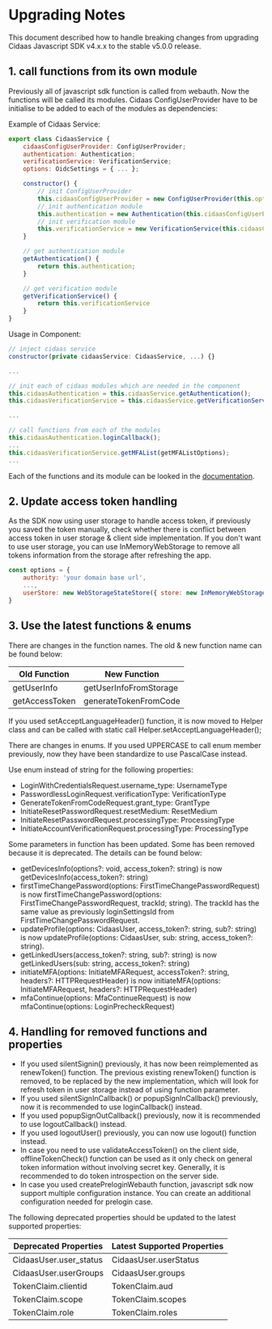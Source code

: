 # Upgrading Notes
This document described how to handle breaking changes from upgrading Cidaas Javascript SDK v4.x.x to the stable v5.0.0 release.

## 1. call functions from its own module

Previously all of javascript sdk function is called from webauth. Now the functions will be called its modules. Cidaas ConfigUserProvider have to be initialise to be added to each of the modules as dependencies:

Example of Cidaas Service:
```js
export class CidaasService {
    cidaasConfigUserProvider: ConfigUserProvider;
    authentication: Authentication;
    verificationService: VerificationService;
    options: OidcSettings = { ... };

    constructor() {
        // init ConfigUserProvider
        this.cidaasConfigUserProvider = new ConfigUserProvider(this.options);
        // init authentication module
        this.authentication = new Authentication(this.cidaasConfigUserProvider);
        // init verification module
        this.verificationService = new VerificationService(this.cidaasConfigUserProvider);
    }

    // get authentication module
    getAuthentication() {
        return this.authentication;
    }

    // get verification module
    getVerificationService() {
        return this.verificationService
    }
}
```

Usage in Component:
 ```js
 // inject cidaas service
constructor(private cidaasService: CidaasService, ...) {}

...

// init each of cidaas modules which are needed in the component
this.cidaasAuthentication = this.cidaasService.getAuthentication();
this.cidaasVerificationService = this.cidaasService.getVerificationService();

...

// call functions from each of the modules
this.cidaasAuthentication.loginCallback();
...
this.cidaasVerificationService.getMFAList(getMFAListOptions);
...

```

Each of the functions and its module can be looked in the [documentation](https://cidaas.github.io/cidaas-javascript-sdk).

## 2. Update access token handling

As the SDK now using user storage to handle access token, if previously you saved the token manually, check whether there is conflict between access token in user storage & client side implementation. If you don't want to use user storage, you can use InMemoryWebStorage to remove all tokens information from the storage after refreshing the app.

```js
const options = {
    authority: 'your domain base url',
    ...,
    userStore: new WebStorageStateStore({ store: new InMemoryWebStorage()})
}
```

## 3. Use the latest functions & enums

There are changes in the function names. The old & new function name can be found below:

| Old Function                                      | New Function                                |
|---------------------------------------------------|---------------------------------------------|
| getUserInfo                                       | getUserInfoFromStorage                      |
| getAccessToken                                    | generateTokenFromCode                       |

If you used setAcceptLanguageHeader() function, it is now moved to Helper class and can be called with static call Helper.setAcceptLanguageHeader();

There are changes in enums. If you used UPPERCASE to call enum member previously, now they have been standardize to use PascalCase instead.

Use enum instead of string for the following properties:
* LoginWithCredentialsRequest.username_type: UsernameType
* PasswordlessLoginRequest.verificationType: VerificationType
* GenerateTokenFromCodeRequest.grant_type: GrantType
* InitiateResetPasswordRequest.resetMedium: ResetMedium
* InitiateResetPasswordRequest.processingType: ProcessingType
* InitiateAccountVerificationRequest.processingType: ProcessingType

Some parameters in function has been updated. Some has been removed because it is deprecated. The details can be found below:
* getDevicesInfo(options?: void, access_token?: string) is now getDevicesInfo(access_token?: string) 
* firstTimeChangePassword(options: FirstTimeChangePasswordRequest) is now firstTimeChangePassword(options: FirstTimeChangePasswordRequest, trackId; string). The trackId has the same value as previously loginSettingsId from FirstTimeChangePasswordRequest.
* updateProfile(options: CidaasUser, access_token?: string, sub?: string) is now updateProfile(options: CidaasUser, sub: string, access_token?: string).
* getLinkedUsers(access_token?: string, sub?: string) is now getLinkedUsers(sub: string, access_token?: string)
* initiateMFA(options: InitiateMFARequest, accessToken?: string, headers?: HTTPRequestHeader) is now initiateMFA(options: InitiateMFARequest, headers?: HTTPRequestHeader)
* mfaContinue(options: MfaContinueRequest) is now mfaContinue(options: LoginPrecheckRequest)

## 4. Handling for removed functions and properties

* If you used silentSignin() previously, it has now been reimplemented as renewToken() function. The previous existing renewToken() function is removed, to be replaced by the new implementation, which will look for refresh token in user storage instead of using function parameter.
* If you used silentSignInCallback() or popupSignInCallback() previously, now it is recommended to use loginCallback() instead.
* If you used popupSignOutCallback() previously, now it is recommended to use logoutCallback() instead.
* If you used logoutUser() previously, you can now use logout() function instead.
* In case you need to use validateAccessToken() on the client side, offlineTokenCheck() function can be used as it only check on general token information without involving secret key. Generally, it is recommended to do token introspection on the server side.
* In case you used createPreloginWebauth function, javascript sdk now support multiple configuration instance. You can create an additional configuration needed for prelogin case.

The following deprecated properties should be updated to the latest supported properties:

| Deprecated Properties                             | Latest Supported Properties                 |
|---------------------------------------------------|---------------------------------------------|
| CidaasUser.user_status                            | CidaasUser.userStatus                       |
| CidaasUser.userGroups                             | CidaasUser.groups                           |
| TokenClaim.clientid                               | TokenClaim.aud                              |
| TokenClaim.scope                                  | TokenClaim.scopes                           |
| TokenClaim.role                                   | TokenClaim.roles                            |
